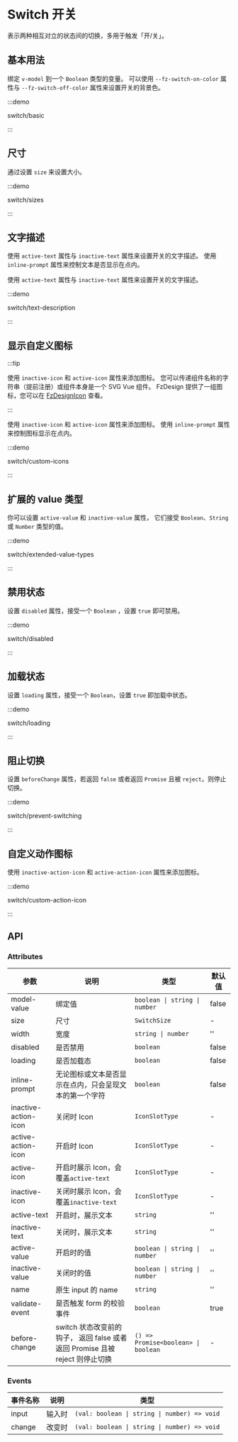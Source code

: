 # Switch 开关

表示两种相互对立的状态间的切换，多用于触发「开/关」。

## 基本用法

绑定 `v-model` 到一个 `Boolean` 类型的变量。 可以使用 `--fz-switch-on-color` 属性与 `--fz-switch-off-color` 属性来设置开关的背景色。

:::demo

switch/basic

:::

## 尺寸

通过设置 `size` 来设置大小。

:::demo

switch/sizes

:::

## 文字描述

使用 `active-text` 属性与 `inactive-text` 属性来设置开关的文字描述。 使用 `inline-prompt` 属性来控制文本是否显示在点内。

使用 `active-text` 属性与 `inactive-text` 属性来设置开关的文字描述。

:::demo

switch/text-description

:::

## 显示自定义图标

:::tip

使用 `inactive-icon` 和 `active-icon` 属性来添加图标。 您可以传递组件名称的字符串（提前注册）或组件本身是一个 SVG Vue 组件。 FzDesign 提供了一组图标，您可以在 [FzDesignIcon](https://www.npmjs.com/package/@fz-design/fz-design-icon) 查看。

:::

使用 `inactive-icon` 和 `active-icon` 属性来添加图标。 使用 `inline-prompt` 属性来控制图标显示在点内。

:::demo

switch/custom-icons

:::

## 扩展的 value 类型

你可以设置 `active-value` 和 `inactive-value` 属性， 它们接受 `Boolean`、`String` 或 `Number` 类型的值。

:::demo

switch/extended-value-types

:::

## 禁用状态

设置 `disabled` 属性，接受一个 `Boolean` ，设置 `true` 即可禁用。

:::demo

switch/disabled

:::

## 加载状态

设置 `loading` 属性，接受一个 `Boolean`，设置 `true` 即加载中状态。

:::demo

switch/loading

:::

## 阻止切换

设置 `beforeChange` 属性，若返回 `false` 或者返回 `Promise` 且被 `reject`，则停止切换。

:::demo

switch/prevent-switching

:::

## 自定义动作图标

使用 `inactive-action-icon` 和 `active-action-icon` 属性来添加图标。

:::demo

switch/custom-action-icon

:::

## API

### Attributes

| 参数                 | 说明                                                                         | 类型                                | 默认值 |
| -------------------- | ---------------------------------------------------------------------------- | ----------------------------------- | ------ |
| model-value          | 绑定值                                                                       | `boolean \| string \| number`       | false  |
| size                 | 尺寸                                                                         | `SwitchSize`                        | -      |
| width                | 宽度                                                                         | `string \| number`                  | ''     |
| disabled             | 是否禁用                                                                     | `boolean`                           | false  |
| loading              | 是否加载态                                                                   | `boolean`                           | false  |
| inline-prompt        | 无论图标或文本是否显示在点内，只会呈现文本的第一个字符                       | `boolean`                           | false  |
| inactive-action-icon | 关闭时 Icon                                                                  | `IconSlotType`                      | -      |
| active-action-icon   | 开启时 Icon                                                                  | `IconSlotType`                      | -      |
| active-icon          | 开启时展示 Icon，会覆盖`active-text`                                         | `IconSlotType`                      | -      |
| inactive-icon        | 关闭时展示 Icon，会覆盖`inactive-text`                                       | `IconSlotType`                      | -      |
| active-text          | 开启时，展示文本                                                             | `string`                            | ''     |
| inactive-text        | 关闭时，展示文本                                                             | `string`                            | ''     |
| active-value         | 开启时的值                                                                   | `boolean \| string \| number`       | ''     |
| inactive-value       | 关闭时的值                                                                   | `boolean \| string \| number`       | ''     |
| name                 | 原生 input 的 name                                                           | `string`                            | ''     |
| validate-event       | 是否触发 form 的校验事件                                                     | `boolean`                           | true   |
| before-change        | switch 状态改变前的钩子， 返回 false 或者返回 Promise 且被 reject 则停止切换 | `() => Promise<boolean> \| boolean` | -      |

### Events

| 事件名称 | 说明   | 类型                                         |
| -------- | ------ | -------------------------------------------- |
| input    | 输入时 | `(val: boolean \| string \| number) => void` |
| change   | 改变时 | `(val: boolean \| string \| number) => void` |
